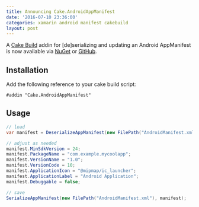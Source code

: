 ```yaml
---
title: Announcing Cake.AndroidAppManifest
date: '2016-07-10 23:36:00'
categories: xamarin android manifest cakebuild
layout: post
---
```

A [Cake Build](https://www.dotnetfoundation.org/blog/cake-welcome) addin for [de]serializing and updating an Android AppManifest is now available via [NuGet](https://www.nuget.org/packages/Cake.AndroidAppManifest/) or [GitHub](https://github.com/ghuntley/Cake.AndroidAppManifest/).

## Installation

Add the following reference to your cake build script:

```
#addin "Cake.AndroidAppManifest"
```

## Usage

```csharp
// load
var manifest = DeserializeAppManifest(new FilePath("AndroidManifest.xml"));

// adjust as needed
manifest.MinSdkVersion = 24;
manifest.PackageName = "com.example.mycoolapp";
manifest.VersionName = "1.0";
manifest.VersionCode = 10;
manifest.ApplicationIcon = "@mipmap/ic_launcher";
manifest.ApplicationLabel = "Android Application";
manifest.Debuggable = false;

// save
SerializeAppManifest(new FilePath("AndroidManifest.xml"), manifest);
```

